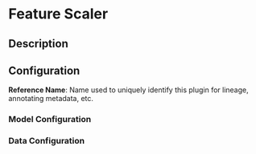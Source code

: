 
# Feature Scaler

## Description

## Configuration
**Reference Name**: Name used to uniquely identify this plugin for lineage, annotating metadata, etc.

### Model Configuration

### Data Configuration
